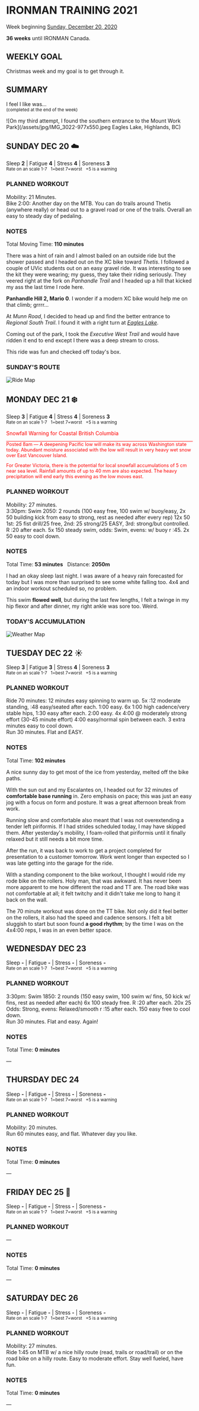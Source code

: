 # IRONMAN TRAINING 2021
Week beginning [Sunday, December 20, 2020](javascript:flick('sun');)

**36 weeks** until IRONMAN Canada.

## WEEKLY GOAL
Christmas week and my goal is to get through it.

## SUMMARY
I feel I like was...  
<sup>(completed at the end of the week)</sup>
<!--OVERTRAINING|ON THE EDGE|STAYING CONSISTENT|LAGGING A BIT-->

![On my third attempt, I found the southern entrance to the Mount Work Park](/assets/jpg/IMG_3022-977x550.jpeg Eagles Lake, Highlands, BC)

## SUNDAY DEC 20 ☁️
Sleep **2** | Fatigue **4** | Stress **4** | Soreness **3**  
<sup>Rate on an scale 1-7 &nbsp; 1=best 7=worst &nbsp; +5 is a warning</sup>

### PLANNED WORKOUT
Mobility: 21 Minutes.  
Bike 2:00: Another day on the MTB. You can do trails around Thetis (anywhere really) or head out to a gravel road or one of the trails. Overall an easy to steady day of pedaling.

### NOTES
Total Moving Time: **110 minutes**

There was a hint of rain and I almost bailed on an outside ride but the shower passed and I headed out on the XC bike toward _Thetis_.  I followed a couple of UVic students out on an easy gravel ride.  It was interesting to see the kit they were wearing; my guess, they take their riding seriously.  They veered right at the fork on _Panhandle Trail_ and I headed up a hill that kicked my ass the last time I rode here.

**Panhandle Hill 2, Mario 0**.  I wonder if a modern XC bike would help me on that climb; grrrr...
<!---->
At _Munn Road_, I decided to head up and find the better entrance to  _Regional South Trail_.  I found it with a right turn at  [_Eagles Lake_](javascript:flkty.select(2);).

Coming out of the park, I took the _Executive West Trail_ and would have ridden it end to end except I there was a deep stream to cross.

This ride was fun and checked off today's box.

### SUNDAY'S ROUTE
![Ride Map](/assets/jpg/ridemap-20201220.jpeg)

<!---->
## MONDAY DEC 21 ❄️
Sleep **3** | Fatigue **4** | Stress **4** | Soreness **3**  
<sup>Rate on an scale 1-7 &nbsp; 1=best 7=worst &nbsp; +5 is a warning</sup>

<p style="margin-bottom:0;color:red" class="agencyvc">Snowfall Warning for Coastal British Columbia</p><p style="color:red;font-size:0.9em;border-top:1px solid red;">Posted 8am &mdash; A deepening Pacific low will make its way across Washington state today. Abundant moisture associated with the low will result in very heavy wet snow over East Vancouver Island.</p><p style="color:red;font-size:0.9em;">For Greater Victoria, there is the potential for local snowfall accumulations of 5 cm near sea level. Rainfall amounts of up to 40 mm are also expected. The heavy precipitation will end early this evening as the low moves east.</p>

### PLANNED WORKOUT
Mobility: 27 minutes.  
3:30pm: Swim 2050: 
2 rounds (100 easy free, 100 swim w/ buoy/easy, 2x 50 building kick from easy to strong, rest as needed after every rep)
12x 50 1st: 25 fist drill/25 free, 2nd: 25 strong/25 EASY, 3rd: strong/but controlled. R :20 after each. 
5x 150 steady swim, odds: Swim, evens: w/ buoy r :45. 2x 50 easy to cool down.
<!---->
### NOTES
Total Time: **53 minutes** &nbsp; Distance: **2050m**

I had an okay sleep last night.  I was aware of a heavy rain forecasted for today but I was more than surprised to see some white falling too.  4x4 and an indoor workout scheduled so, no problem.

This swim **flowed well**, but during the last few lengths, I felt a twinge in my hip flexor and after dinner, my right ankle was sore too.  Weird.

### TODAY'S ACCUMULATION 
![Weather Map](/assets/jpg/snowfall-20201221.jpeg)

<!---->
## TUESDAY DEC 22 ☀️
Sleep **3** | Fatigue **3** | Stress **4** | Soreness **3**  
<sup>Rate on an scale 1-7 &nbsp; 1=best 7=worst &nbsp; +5 is a warning</sup>

### PLANNED WORKOUT
Ride 70 minutes: 12 minutes easy spinning to warm up. 5x :12 moderate standing, :48 easy/seated after each. 1:00 easy. 6x 1:00 high cadence/very stable hips, 1:30 easy after each. 2:00 easy. 4x 4:00 @ moderately strong effort (30-45 minute effort) 4:00 easy/normal spin between each. 3 extra minutes easy to cool down.   
Run 30 minutes. Flat and EASY.

### NOTES
Total Time: **102 minutes**

A nice sunny day to get most of the ice from yesterday, melted off the bike paths.

With the sun out and my Escalantes on, I  headed out for 32 minutes of **comfortable base running** in.  Zero emphasis on pace; this was just an easy jog with a focus on form and posture.  It was a great afternoon break from work. 
<!---->
Running slow and comfortable also meant that I was not overextending a tender left piriformis.  If I had strides scheduled today, I may have skipped them.  After yesterday's mobility, I foam-rolled that piriformis until it finally relaxed but it still needs a bit more time.

After the run, it was back to work to get a project completed for presentation to a customer tomorrow.  Work went longer than expected so I was late getting into the garage for the ride.

With a standing component to the bike workout, I thought I would ride my rode bike on the rollers.  Holy man, that was awkward.  It has never been more apparent to me how different the road and TT are.  The road bike was not comfortable at all;  it felt twitchy and it didn't take me long to hang it back on the wall.   

The 70 minute workout was done on the TT bike.  Not only did it feel better on the rollers, it also had the speed and cadence sensors.  I felt a bit sluggish to start but soon found **a good rhythm**; by the time I was on the 4x4:00 reps, I was in an even better space.



<!---->
## WEDNESDAY DEC 23
Sleep **-** | Fatigue **-** | Stress **-** | Soreness **-**  
<sup>Rate on an scale 1-7 &nbsp; 1=best 7=worst &nbsp; +5 is a warning</sup>

### PLANNED WORKOUT
3:30pm: Swim 1850: 
2 rounds (150 easy swim, 100 swim w/ fins, 50 kick w/ fins, rest as needed after each)
6x 100 steady free. R :20 after each. 
20x 25 Odds: Strong, evens: Relaxed/smooth r :15 after each. 
150 easy free to cool down.   
Run 30 minutes. Flat and easy. Again!

### NOTES
Total Time: **0 minutes**

&mdash; 


<!---->
## THURSDAY DEC 24
Sleep **-** | Fatigue **-** | Stress **-** | Soreness **-**  
<sup>Rate on an scale 1-7 &nbsp; 1=best 7=worst &nbsp; +5 is a warning</sup>

### PLANNED WORKOUT
Mobility: 20 minutes.  
Run 60 minutes easy, and flat. Whatever day you like. 

### NOTES
Total Time: **0 minutes**

&mdash; 


<!---->
## FRIDAY DEC 25 🎄
Sleep **-** | Fatigue **-** | Stress **-** | Soreness **-**  
<sup>Rate on an scale 1-7 &nbsp; 1=best 7=worst &nbsp; +5 is a warning</sup>

### PLANNED WORKOUT
&mdash; 

### NOTES
Total Time: **0 minutes**

&mdash; 


<!---->
## SATURDAY DEC 26
Sleep **-** | Fatigue **-** | Stress **-** | Soreness **-**  
<sup>Rate on an scale 1-7 &nbsp; 1=best 7=worst &nbsp; +5 is a warning</sup>

### PLANNED WORKOUT
Mobility: 27 minutes.  
Ride 1:45 on MTB w/ a nice hilly route (read, trails or road/trail) or on the road bike on a hilly route. Easy to moderate effort. Stay well fueled, have fun.

### NOTES
Total Time: **0 minutes**

&mdash;
